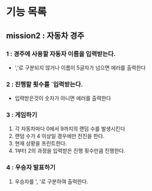 # 기능 목록

## mission2 : 자동차 경주

### 1 : 경주에 사용할 자동자 이름을 입력받는다.

- ','로 구분되지 않거나 이름이 5글자가 넘으면 에러를 출력한다

### 2 : 진행할 횟수를 `입력받는다.

- 입력받은것이 숫자가 아니면 에러를 출력한다

### 3 : 게임하기

1. 각 자동차마다 0에서 9까지의 랜덤 수를 발생시킨다
2. 랜덤 수가 4 이상일 경우에만 전진을 한다.
3. 현재 상황을 프린트한다.
4. 1부터 2의 과정을 입력받은 진행 횟수만큼 진행한다.

### 4 : 우승자 발표하기

1. 우승자를 ', '로 구분하여 출력한다.
